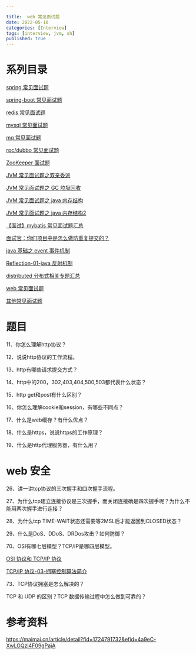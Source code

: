 ```yaml
---

title:  web 常见面试题
date: 2022-05-10
categories: [Interview]
tags: [interview, jvm, sh]
published: true
---
```


# 系列目录

[spring 常见面试题](https://houbb.github.io/2022/05/10/interview-01-spring)

[spring-boot 常见面试题](https://houbb.github.io/2022/05/10/interview-02-springboot)

[redis 常见面试题](https://houbb.github.io/2022/05/10/interview-04-redis)

[mysql 常见面试题](https://houbb.github.io/2022/05/10/interview-05-mysql)

[mq 常见面试题](https://houbb.github.io/2022/05/10/interview-07-mq)

[rpc/dubbo 常见面试题](https://houbb.github.io/2022/05/10/interview-06-dubbo)

[ZooKeeper 面试题](https://houbb.github.io/2022/05/10/interview-08-zookeeper)

[JVM 常见面试题之双亲委派](https://houbb.github.io/2022/05/10/interview-09-jvm-classloader)

[JVM 常见面试题之 GC 垃圾回收](https://houbb.github.io/2022/05/10/interview-09-jvm-gc)

[JVM 常见面试题之 java 内存结构](https://houbb.github.io/2022/05/10/interview-09-jvm-struct)

[JVM 常见面试题之 java 内存结构2](https://houbb.github.io/2022/05/10/interview-11-java-jvm)

[【面试】mybatis 常见面试题汇总](https://houbb.github.io/2022/05/10/interview-03-mybatis)

[面试官：你们项目中是怎么做防重复提交的？](https://houbb.github.io/2022/05/10/interview-10-repeat)

[java 基础之 event 事件机制](https://houbb.github.io/2022/05/10/interview-11-java-basic-event)

[Reflection-01-java 反射机制](https://houbb.github.io/2018/07/01/reflection-01-overview)

[distributed 分布式相关专题汇总](https://houbb.github.io/2022/05/10/interview-11-java-distribute)

[web 常见面试题](https://houbb.github.io/2022/05/10/interview-11-java-web)

[其他常见面试题](https://houbb.github.io/2022/05/10/interview-12-other)

# 题目

11、你怎么理解http协议？

12、说说http协议的工作流程。

13、http有哪些请求提交方式？

14、http中的200，302,403,404,500,503都代表什么状态？

15、http get和post有什么区别？

16、你怎么理解cookie和session，有哪些不同点？

17、什么是web缓存？有什么优点？

18、什么是https，说说https的工作原理？

19、什么是http代理服务器，有什么用？

# web 安全

26、讲一讲tcp协议的三次握手和四次握手流程。

27、为什么tcp建立连接协议是三次握手，而关闭连接确是四次握手呢？为什么不能用两次握手进行连接？

28、为什么tcp TIME-WAIT状态还需要等2MSL后才能返回到CLOSED状态？

29、什么是DoS、DDoS、DRDos攻击？如何防御？

70、OSI有哪七层模型？TCP/IP是哪四层模型。

[OSI 协议和 TCP/IP 协议](https://houbb.github.io/2018/09/25/protocol-osi-tcp-ip)

[TCP/IP 协议-03-拥塞控制算法简介](https://houbb.github.io/2019/04/05/protocol-tcp-ip-03-congestion-control-03)

73、TCP协议拥塞是怎么解决的？

TCP 和 UDP 的区别？TCP 数据传输过程中怎么做到可靠的？

# 参考资料

https://maimai.cn/article/detail?fid=1724791732&efid=4a9eC-XwLGQzl4F09gPajA

